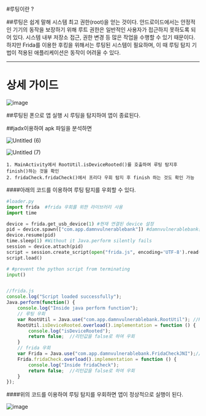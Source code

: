 #루팅이란 ?

##루팅은 쉽게 말해 시스템 최고 권한(root)을 얻는 것이다. 안드로이드에서는 안정적인 기기의 동작을 보장하기 위해 루트 권한은 일반적인 사용자가 접근하지 못하도록 되어 있다. 시스템 내부 저장소 접근, 권한 변경 등 많은 작업을 수행할 수 있기 때문이다. 하지만 Frida를 이용한 후킹을 위해서는 루팅된 시스템이 필요하며, 이 때 루팅 탐지 기법이 적용된 애플리케이션은 동작이 어려울 수 있다.

---

# 상세 가이드

![image](https://user-images.githubusercontent.com/53963779/200763026-84f11295-bcab-43c1-a408-72873e56eb49.png)

##루팅된 폰으로 앱 실행 시 루팅을 탐지하여 앱이 종료된다.

##jadx이용하여 apk 파일을 분석하면 

![Untitled (6)](https://user-images.githubusercontent.com/53963779/200761967-567111da-6d5c-4f45-bc86-69cc4bf98254.png)

![Untitled (7)](https://user-images.githubusercontent.com/53963779/200762046-1b0a707a-4553-4905-abf9-3b9a2ad503d1.png)

    1. MainActivity에서 RootUtil.isDeviceRooted()를 호출하여 루팅 탐지후 finish()하는 것을 확인
    2. fridaCheck.fridaCheck()에서 프리다 우회 탐지 후 finish 하는 것도 확인 가능


####아래의 코드를 이용하여 루팅 탐지를 우회할 수 있다.
```python
#loader.py
import frida  #frida 우회를 위한 라이브러리 사용
import time

device = frida.get_usb_device(1) #현재 연결된 device 설정
pid = device.spawn(["com.app.damnvulnerablebank"]) #damnvulnerablebank를 우회하기 위해 지정
device.resume(pid)
time.sleep(1) #Without it Java.perform silently fails
session = device.attach(pid)
script = session.create_script(open("frida.js", encoding='UTF-8').read())
script.load()

# #prevent the python script from terminating
input()
```

```javascript

//frida.js
console.log("Script loaded successfully");
Java.perform(function() {
    console.log("Inside java perform function");
    // 루팅 우회
    var RootUtil = Java.use("com.app.damnvulnerablebank.RootUtil"); //RootUtil 파일 사용 선언
    RootUtil.isDeviceRooted.overload().implementation = function () {
        console.log("isDeviceRooted");
        return false;  //리턴값을 false로 하여 우회
    }
    // frida 우회
    var Frida = Java.use("com.app.damnvulnerablebank.FridaCheckJNI");//RootUtil 파일 사용 선언
    Frida.fridaCheck.overload().implementation = function () {
        console.log("Inside fridaCheck");
        return false;  //리턴값을 false로 하여 우회
    }
});

```

####위의 코드를 이용하여 루팅 탐지를 우회하면 앱이 정상적으로 실행이 된다.

![image](https://user-images.githubusercontent.com/53963779/200764618-c8289263-1797-4e7b-896c-ef008df06fc2.png)

